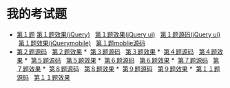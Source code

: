 # 我的考试题

*  [第１题](https://github.com/cheneywongyu/exam/blob/gh-pages/1-jquery.html)
   [第１题效果(jQuery)](https://cheneywongyu.github.io/exam/1-jquery.html)
   [第１题效果(jQuery ui)](https://cheneywongyu.github.io/exam/1-jqueryui.html)
   [第１题源码(jQuery ui)](https://github.com/cheneywongyu/exam/blob/gh-pages/1-jqueryui.html)
   [第１题效果(jQuerymobile)](https://cheneywongyu.github.io/exam/1-jquerymoblie.html)
   [第１题moblie源码](https://github.com/cheneywongyu/exam/blob/gh-pages/1-jquerymobile.html)
*  [第２题源码](https://github.com/cheneywongyu/exam/blob/gh-pages/2ti.html)
   [第２题效果](https://cheneywongyu.github.io/exam/2ti.html)
*  [第３题源码](https://github.com/cheneywongyu/exam/blob/gh-pages/3ti.html)
   [第３题效果](https://cheneywongyu.github.io/exam/3ti.html)
*  [第４题源码](https://github.com/cheneywongyu/exam/blob/gh-pages/4ti.html)
   [第４题效果](https://cheneywongyu.github.io/exam/4ti.html)
*  [第５题源码](https://github.com/cheneywongyu/exam/blob/gh-pages/5ti.html)
   [第５题效果](https://cheneywongyu.github.io/exam/5ti.html)
*  [第６题源码](https://github.com/cheneywongyu/exam/blob/gh-pages/6ti.html)
   [第６题效果](https://cheneywongyu.github.io/exam/6ti.html)
*  [第７题源码](https://github.com/cheneywongyu/exam/blob/gh-pages/7ti.html)
   [第７题效果](https://cheneywongyu.github.io/exam/7ti.html)
*  [第８题源码](https://github.com/cheneywongyu/exam/blob/gh-pages/8ti.html)
   [第８题效果](https://cheneywongyu.github.io/exam/8ti.html)
*  [第９题源码](https://github.com/cheneywongyu/exam/blob/gh-pages/9ti.html)
   [第９题效果](https://cheneywongyu.github.io/exam/9ti.html)
*  [第１１题源码](https://github.com/cheneywongyu/exam/blob/gh-pages/11ti.html)
   [第１１题效果](https://cheneywongyu.github.io/exam/11ti.html)
